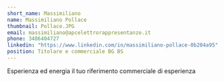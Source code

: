 ```yaml
---
short_name: Massimiliano
name: Massimiliano Pollace
thumbnail: Pollace.JPG
email: massimiliano@apcelettrorappresentanze.it
phone: 3486404727
linkedin: "https://www.linkedin.com/in/massimiliano-pollace-0b204a95"
position: Titolare e commerciale BG BS
---
```

Esperienza ed energia il tuo riferimento commerciale di esperienza
